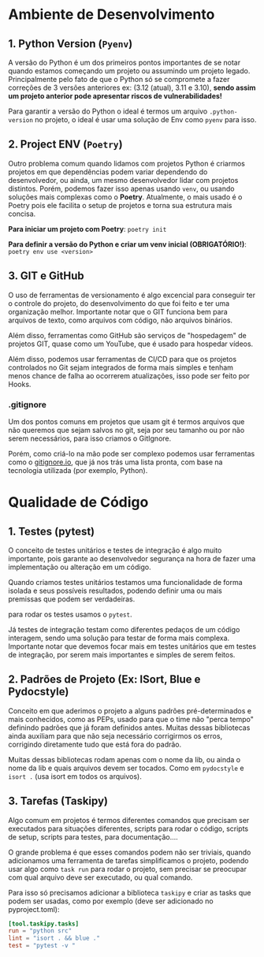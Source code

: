 # Ambiente de Desenvolvimento

## 1. Python Version (`Pyenv`)

A versão do Python é um dos primeiros pontos importantes de se notar quando estamos começando um projeto ou assumindo um projeto legado. Principalmente pelo fato de que o Python só se compromete a fazer correções de 3 versões anteriores ex: (3.12 (atual), 3.11 e 3.10), **sendo assim um projeto anterior pode apresentar riscos de vulnerabilidades!**

Para garantir a versão do Python o ideal é termos um arquivo `.python-version` no projeto, o ideal é usar uma solução de Env como `pyenv` para isso.

## 2. Project ENV (`Poetry`)

Outro problema comum quando lidamos com projetos Python é criarmos projetos em que dependências podem variar dependendo do desenvolvedor, ou ainda, um mesmo desenvolvedor lidar com projetos distintos. Porém, podemos fazer isso apenas usando `venv`, ou usando soluções mais complexas como o **Poetry**. Atualmente, o mais usado é o Poetry pois ele facilita o setup de projetos e torna sua estrutura mais concisa.

**Para iniciar um projeto com Poetry**:
`poetry init`

**Para definir a versão do Python e criar um venv inicial (OBRIGATÓRIO!)**:
`poetry env use <version>`

## 3. GIT e GitHub

O uso de ferramentas de versionamento é algo excencial para conseguir ter o controle do projeto, do desenvolvimento do que foi feito e ter uma organização melhor. Importante notar que o GIT funciona bem para arquivos de texto, como arquivos com código, não arquivos binários.

Além disso, ferramentas como GitHub são serviços de "hospedagem" de projetos GIT, quase como um YouTube, que é usado para hospedar vídeos.

Além disso, podemos usar ferramentas de CI/CD para que os projetos controlados no Git sejam integrados de forma mais simples e tenham menos chance de falha ao ocorrerem atualizações, isso pode ser feito por Hooks.

### .gitignore

Um dos pontos comuns em projetos que usam git é termos arquivos que não queremos que sejam salvos no git, seja por seu tamanho ou por não serem necessários, para isso criamos o GitIgnore.

Porém, como criá-lo na mão pode ser complexo podemos usar ferramentas como o [gitignore.io](https://www.toptal.com/developers/gitignore), que já nos trás uma lista pronta, com base na tecnologia utilizada (por exemplo, Python).

# Qualidade de Código

## 1. Testes (pytest)

O conceito de testes unitários e testes de integração é algo muito importante, pois garante ao desenvolvedor segurança na hora de fazer uma implementação ou alteração em um código.

Quando criamos testes unitários testamos uma funcionalidade de forma isolada e seus possíveis resultados, podendo definir uma ou mais premissas que podem ser verdadeiras.

para rodar os testes usamos o `pytest`.

Já testes de integração testam como diferentes pedaços de um código interagem, sendo uma solução para testar de forma mais complexa. Importante notar que devemos focar mais em testes unitários que em testes de integração, por serem mais importantes e simples de serem feitos.

## 2. Padrões de Projeto (Ex: ISort, Blue e Pydocstyle)

Conceito em que aderimos o projeto a alguns padrões pré-determinados e mais conhecidos, como as PEPs, usado para que o time não "perca tempo" definindo padrões que já foram definidos antes. Muitas dessas bibliotecas ainda auxiliam para que não seja necessário corrigirmos os erros, corrigindo diretamente tudo que está fora do padrão.

Muitas dessas bibliotecas rodam apenas com o nome da lib, ou ainda o nome da lib e quais arquivos devem ser tocados. Como em `pydocstyle` e `isort .` (usa isort em todos os arquivos).

## 3. Tarefas (Taskipy)

Algo comum em projetos é termos diferentes comandos que precisam ser executados para situações diferentes, scripts para rodar o código, scripts de setup, scripts para testes, para documentação....

O grande problema é que esses comandos podem não ser triviais, quando adicionamos uma ferramenta de tarefas simplificamos o projeto, podendo usar algo como `task run` para rodar o projeto, sem precisar se preocupar com qual arquivo deve ser executado, ou qual comando.

Para isso só precisamos adicionar a biblioteca `taskipy` e criar as tasks que podem ser usadas, como por exemplo (deve ser adicionado no pyproject.toml):

```toml
[tool.taskipy.tasks]
run = "python src"
lint = "isort . && blue ."
test = "pytest -v "
```
